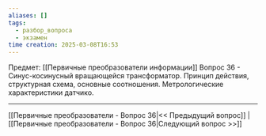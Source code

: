 ```yaml
---
aliases: []
tags:
  - разбор_вопроса
  - экзамен
time creation: 2025-03-08T16:53
---
```

Предмет: [[Первичные преобразователи информации]]
Вопрос 36 - Синус-косинусный вращающейся трансформатор. Принцип действия, структурная схема, основные соотношения. Метрологические характеристики датчико.



---
[[Первичные преобразователи - Вопрос 36|<< Предыдущий вопрос]] | [[Первичные преобразователи - Вопрос 36|Следующий вопрос >>]]